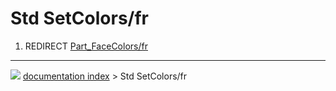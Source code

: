 # Std SetColors/fr
1.  REDIRECT [Part\_FaceColors/fr](Part_FaceColors/fr.md)



---
![](images/Right_arrow.png) [documentation index](../README.md) > Std SetColors/fr
